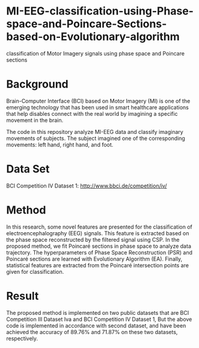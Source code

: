 # MI-EEG-classification-using-Phase-space-and-Poincare-Sections-based-on-Evolutionary-algorithm
classification of Motor Imagery signals using phase space and Poincare sections

# Background
Brain-Computer Interface (BCI) based on Motor Imagery (MI) is one of the emerging technology that has been used in smart healthcare applications that help disables connect with the real world by imagining a specific movement in the brain.

The code in this repository analyze MI-EEG data and classify imaginary movements of subjects. The subject imagined one of the corresponding movements: left hand, right hand, and foot. 

# Data Set
BCI Competition IV Dataset 1: http://www.bbci.de/competition/iv/

# Method
In this research, some novel features are presented for the classification of electroencephalography (EEG) signals. This feature is extracted based on the phase space reconstructed by the filtered signal using CSP. In the proposed method, we fit Poincaré sections in phase space to analyze data trajectory. The hyperparameters of Phase Space Reconstruction (PSR) and Poincaré sections are learned with Evolutionary Algorithm (EA). Finally, statistical features are extracted from the Poincaré intersection points are given for classification.

# Result
The proposed method is implemented on two public datasets that are BCI Competition III Dataset Iva and BCI Competition IV Dataset 1, But the above code is implemented in accordance with second dataset, and have been achieved the accuracy of 89.76% and 71.87% on these two datasets, respectively.
